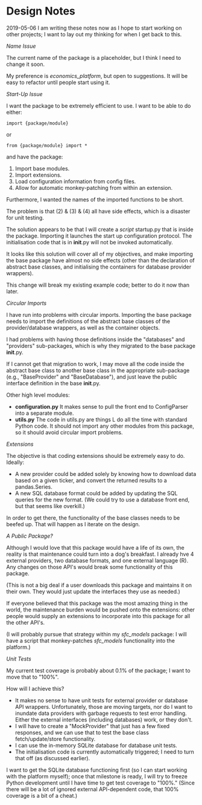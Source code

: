 # Design Notes

2019-05-06
I am writing these notes now as I hope to start working on other projects; I want to 
lay out my thinking for when I get back to this.

*Name Issue*

The current name of the package is a placeholder, but I think I need to change it soon.

My preference is *economics_platform*, but open to suggestions. It will be easy to refactor
until people start using it. 

*Start-Up Issue*

I want the package to be extremely efficient to use. I want to be able to do either:

    import {package/module}

or 

    from {package/module} import *

and have the package:
1) Import base modules.
2) Import extensions.
3) Load configuration information from config files.
4) Allow for automatic monkey-patching from within an extension.

Furthermore, I wanted the names of the imported functions to be short.

The problem is that (2) & (3) & (4) all have side effects, which is a disaster for
unit testing.

The solution appears to be that I will create a *script* startup.py that is inside the package.
Importing it launches the start up configuration protocol. The initialisation code
that is in __init__.py will not be invoked automatically. 

It looks like this solution will cover all of my objectives, and make importing the base package
have almost no side effects (other than the declaration of abstract base classes, and initialising
the containers for database provider wrappers).

This change will break my existing example code; better to do it now than later.

*Circular Imports*

I have run into problems with circular imports. Importing the base package needs to 
import the definitions of the abstract base classes of the provider/database wrappers,
as well as the container objects.

I had problems with having those definitions inside the "databases" and "providers" sub-packages,
which is why they migrated to the base package __init__.py. 

If I cannot get that migration to work, I may move all the code inside the abstract base class
to another base class in the appropriate sub-package (e.g., "BaseProvider" and "BaseDatabase"),
and just leave the public interface definition in the base __init__.py.

Other high level modules:
- **configuration.py** It makes sense to pull the front end to ConfigParser into a separate module.
- **utils.py** The code in utils.py are things L do all the time with standard Python code.
  It should not import any other modules from this package, so it should avoid circular
  import problems.
  
*Extensions*

The objective is that coding extensions should be extremely easy to do. Ideally:
 
 - A new provider could be added solely by knowing how to download data based on a given 
 ticker, and convert the returned results to a pandas.Series.
 - A new SQL database format could be added by updating the SQL queries for the new format.
 (We could try to use a database front end, but that seems like overkill.)
 
 In order to get there, the functionality of the base classes needs to be beefed up. That will
 happen as I iterate on the design.
 
 *A Public Package?*
 
 Although I would love that this package would have a life of its own, the reality is that
 maintenance could turn into a dog's breakfast. I already hve 4 external providers, two 
 database formats, and one external language (R). Any changes on those API's would break some
 functionality of this package.
 
 (This is not a big deal if a user downloads this package and maintains it on their own. They
 would just update the interfaces they use as needed.)
 
 If everyone believed that this package was the most amazing thing in the world, the maintenance
 burden would be pushed onto the extensions: other people would supply an 
 extensions to incorporate into this package for all the other API's.
 
 (I will probably pursue that strategy within my *sfc_models* package: I will have a script that
 monkey-patches *sfc_models* functionality into the platform.) 

*Unit Tests*

My current test coverage is probably about 0.1% of the package; I want to move that to "100%".

How will I achieve this?

- It makes no sense to have unit tests for external provider or database API wrappers. 
Unfortunately, those are moving targets, nor do I want to inundate data providers with
garbage requests to test error handling. Either the external interfaces (including databases)
work, or they don't.
- I will have to create a "MockProvider" that just has a few fixed responses, and we can use that
to test the base class fetch/update/store functionality.
- I can use the in-memory SQLite database for database unit tests.
- The initialisation code is currently automatically triggered; I need to turn that off (as
discussed earlier).

I want to get the SQLite database functioning first (so I can start working with the platform
myself); once that milestone is ready, I will try to freeze Python development until I have time
to get test coverage to "100%." (Since there will be a lot of ignored external API-dependent
code, that 100% coverage is a bit of a cheat.)


